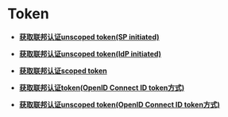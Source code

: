 # Token<a name="iam_13_0601"></a>

-   **[获取联邦认证unscoped token\(SP initiated\)](获取联邦认证unscoped-token(SP-initiated).md)**  

-   **[获取联邦认证unscoped token\(IdP initiated\)](获取联邦认证unscoped-token(IdP-initiated).md)**  

-   **[获取联邦认证scoped token](获取联邦认证scoped-token.md)**  

-   **[获取联邦认证token\(OpenID Connect ID token方式\)](获取联邦认证token(OpenID-Connect-ID-token方式).md)**  

-   **[获取联邦认证unscoped token\(OpenID Connect ID token方式\)](获取联邦认证unscoped-token(OpenID-Connect-ID-token方式).md)**  


